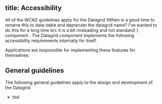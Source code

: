 ## title: Accessibility

All of the WCAG guidelines apply for the Datagrid (When is a good time to rename this to data-table and deprecate the
datagrid name? I've wanted to do this for a long time b/c it is a bit misleading and not standard)
) component
. The Datagrid
component implements the following accessibility requirements internally for itself.

Applications are responsible for implementing these features for themselves:

## General guidelines

The following general guidelines apply to the design and development of the Datagrid.

* tbd
